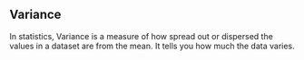 ## Variance
In statistics, Variance is a measure of how spread out or dispersed the values in a dataset are from the mean. It tells you how much the data varies.
